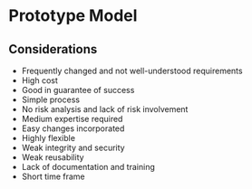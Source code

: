 # Prototype Model

## Considerations

- Frequently changed and not well-understood requirements
- High cost
- Good in guarantee of success
- Simple process
- No risk analysis and lack of risk involvement
- Medium expertise required
- Easy changes incorporated
- Highly flexible
- Weak integrity and security
- Weak reusability
- Lack of documentation and training
- Short time frame